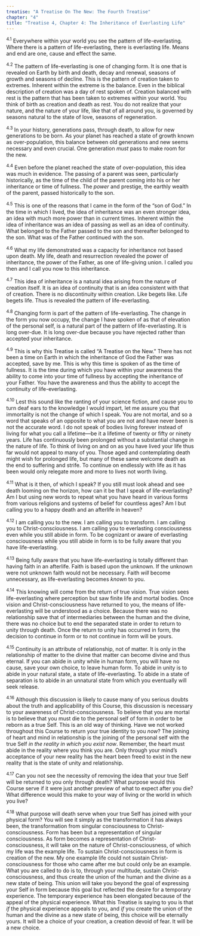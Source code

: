 ```yaml
---
treatise: "A Treatise On The New: The Fourth Treatise"
chapter: "4"
title: "Treatise 4, Chapter 4: The Inheritance of Everlasting Life"
---
```


<sup>4.1</sup> Everywhere within your world you see the pattern of
life-everlasting.  Where there is a pattern of life-everlasting, there
is everlasting life.  Means and end are one, cause and effect the same. 

<sup>4.2</sup> The pattern of life-everlasting is one of changing form.
It is one that is revealed on Earth by birth and death, decay and
renewal, seasons of growth and seasons of decline. This is the pattern
of creation taken to extremes.  Inherent within the extreme is the
balance. Even in the biblical description of creation was a day of rest
spoken of. Creation balanced with rest is the pattern that has been
taken to extremes within your world. You think of birth as creation and
death as rest. You do not realize that your nature, and the nature of
your life, like that of all around you, is governed by seasons natural
to the state of love, seasons of regeneration. 

<sup>4.3</sup> In your history, generations pass, through death, to
allow for new generations to be born. As your planet has reached a state
of growth known as over-population, this balance between old generations
and new seems necessary and even crucial. One generation *must* pass to
make room for the new. 

<sup>4.4</sup> Even before the planet reached the state of
over-population, this idea was much in evidence. The passing of a parent
was seen, particularly historically, as the time of the child of the
parent coming into his or her inheritance or time of fullness. The
*power* and prestige, the earthly wealth of the parent, passed
historically to the son. 

<sup>4.5</sup> This is one of the reasons that I came in the form of the
“son of God.” In the time in which I lived, the idea of inheritance was
an even stronger idea, an idea with much more power than in current
times.  Inherent within the idea of inheritance was an idea of passing
as well as an idea of continuity. What belonged to the Father passed to
the son and thereafter belonged to the son. What was of the Father
continued with the son. 

<sup>4.6</sup> What my life demonstrated was a capacity for inheritance
not based upon death. My life, death and resurrection revealed the power
of inheritance, the power of the Father, as one of life-giving union. I
called you then and I call you now to this inheritance. 

<sup>4.7</sup> This idea of inheritance is a natural idea arising from
the nature of creation itself. It is an idea of continuity that is an
idea consistent with that of creation. There is no discontinuity within
creation. Like begets like. Life begets life. Thus is revealed the
pattern of life-everlasting. 

<sup>4.8</sup> Changing form is part of the pattern of life-everlasting.
The change in the form you now occupy, the change I have spoken of as
that of elevation of the personal self, is a natural part of the pattern
of life-everlasting. It is long over-due. It is long over-due because
you have rejected rather than accepted your inheritance. 

<sup>4.9</sup> This is why this Treatise is called “A Treatise on the
New.” There has not been a time on Earth in which the inheritance of God
the Father was accepted, save by me. This is why this time is spoken of
as the time of fullness. It is the time during which you have within
your awareness the ability to come into your time of fullness by
accepting the inheritance of your Father. You have the awareness and
thus the ability to accept the continuity of life-everlasting. 

<sup>4.10</sup> Lest this sound like the ranting of your science
fiction, and cause you to turn deaf ears to the knowledge I would
impart, let me assure you that immortality is not the change of which I
speak. You are not mortal, and so a word that speaks of an opposite to
what you are not and have never been is not the accurate word. I do not
speak of bodies living forever instead of living for what you call a
lifetime—be it a lifetime of twenty or fifty or ninety years. Life has
continuously been prolonged without a substantial change in the nature
of life. To think of living on and on as you have lived your life thus
far would not appeal to many of you. Those aged and contemplating death
might wish for prolonged life, but many of these same welcome death as
the end to suffering and strife. To continue on endlessly with life as
it has been would only relegate more and more to lives not worth living. 

<sup>4.11</sup> What is it then, of which I speak? If you still must
look ahead and see death looming on the horizon, how can it be that I
speak of life-everlasting? Am I but using new words to repeat what you
have heard in various forms from various religions and systems of belief
for countless ages? Am I but calling you to a happy death and an
afterlife in heaven? 

<sup>4.12</sup> I am calling you to the new. I am calling you to
transform. I am calling you to Christ-consciousness. I am calling you to
everlasting consciousness even while you still abide in form. To be
cognizant or aware of everlasting consciousness while you still abide in
form is to be fully aware that you have life-everlasting. 

<sup>4.13</sup> Being fully aware that you have life-everlasting is
totally different than having faith in an afterlife. Faith is based upon
the unknown. If the unknown were not unknown faith would not be
necessary.  Faith *will* become unnecessary, as life-everlasting becomes
*known* to you. 

<sup>4.14</sup> This knowing will come from the return of true vision.
True vision sees life-everlasting where perception but saw finite life
and mortal bodies. Once vision and Christ-consciousness have returned to
you, the means of life-everlasting will be understood as a choice.
Because there was no relationship save that of intermediaries between
the human and the divine, there was no choice but to end the separated
state in order to return to unity through death. Once the return to
unity has occurred in form, the decision to continue in form or to not
continue in form will be yours.

<sup>4.15</sup> Continuity is an attribute of relationship, not of
matter. It is only in the relationship of matter to the divine that
matter can become divine and thus eternal. If you can abide in unity
while in human form, you will have no cause, save your own choice, to
leave human form. To abide in unity is to abide in your natural state, a
state of life-everlasting. To abide in a state of separation is to abide
in an unnatural state from which you eventually will seek release.

<sup>4.16</sup> Although this discussion is likely to cause many of you
serious doubts about the truth and applicability of this Course, this
discussion is necessary to your awareness of Christ-consciousness. To
believe that you are mortal is to believe that you must die to the
personal self of form in order to be reborn as a true Self. This is an
old way of thinking. Have we not worked throughout this Course to return
your true identity to you *now*? The joining of heart and mind in
relationship is the joining of the personal self with the true Self *in
the reality in which you exist now*. Remember, the heart must abide in
the reality where you think you are. Only through your mind’s acceptance
of your new reality has the heart been freed to exist in the new reality
that is the state of unity and relationship. 

<sup>4.17</sup> Can you not see the necessity of removing the idea that
your true Self will be returned to you only through death? What purpose
would this Course serve if it were just another preview of what to
expect after you die? What difference would this make to your way of
living or the world in which you live? 

<sup>4.18</sup> What purpose will death serve when your true Self has
joined with your physical form? You will see it simply as the
transformation it has always been, the transformation from singular
consciousness to Christ-consciousness. Form has been but a
representation of singular consciousness. As form becomes a
representation of Christ-consciousness, it will take on the nature of
Christ-consciousness, of which my life was the example life. To sustain
Christ-consciousness in form is creation of the new. My one example life
could not sustain Christ-consciousness for those who came after me but
could only be an example. What you are called to do is to, through your
multitude, sustain Christ-consciousness, and thus create the union of
the human and the divine as a new state of being. This union will take
you beyond the goal of expressing your Self in form because this goal
but reflected the desire for a temporary experience. The temporary
experience has been elongated because of the appeal of the physical
experience. What this Treatise is saying to you is that *if* the
physical experience appeals to you, and *if* you create the union of the
human and the divine as a new state of being, this choice will be
eternally yours. It will be a choice of your creation, a creation devoid
of fear. It will be a new choice.

